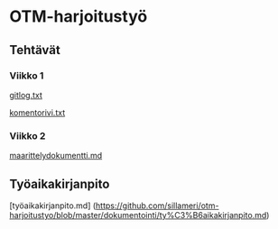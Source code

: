 # OTM-harjoitustyö

## Tehtävät

### Viikko 1

[gitlog.txt](https://github.com/sillameri/otm-harjoitustyo/blob/master/laskarit/viikko1/gitlog.txt)

[komentorivi.txt](https://github.com/sillameri/otm-harjoitustyo/blob/master/laskarit/viikko1/komentorivi.txt)

### Viikko 2

[maarittelydokumentti.md](https://github.com/sillameri/otm-harjoitustyo/blob/master/dokumentointi/maarittelydokumentti.md)


## Työaikakirjanpito

[työaikakirjanpito.md] (https://github.com/sillameri/otm-harjoitustyo/blob/master/dokumentointi/ty%C3%B6aikakirjanpito.md)


